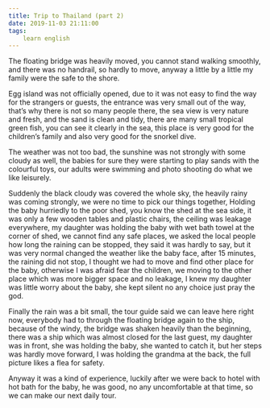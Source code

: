```yaml
---
title: Trip to Thailand (part 2)
date: 2019-11-03 21:11:00
tags:
    learn english
---
```

The floating bridge was heavily moved, you cannot
stand walking smoothly, and there was no handrail, so hardly to move, anyway a
little by a little my family were the safe to the shore. 

Egg island was not officially opened, due to it was
not easy to find the way for the strangers or guests, the entrance was very
small out of the way, that’s why there is not so many people there, the sea
view is very nature and fresh, and the sand is clean and tidy, there are many small
tropical green fish, you can see it clearly in the sea, this place is very good
for the children’s family and also very good for the snorkel dive.

The weather was not too bad, the sunshine was not
strongly with some cloudy as well, the babies for sure they were starting to
play sands with the colourful toys, our adults were swimming and photo shooting
do what we like leisurely. 

Suddenly the black cloudy was covered the whole sky,
the heavily rainy was coming strongly, we were no time to pick our things
together, Holding the baby hurriedly to the poor shed, you know the shed at the
sea side, it was only a few wooden tables and plastic chairs, the ceiling was
leakage everywhere, my daughter was holding the baby with wet bath towel at the
corner of shed, we cannot find any safe places, we asked the local people how
long the raining can be stopped, they said it was hardly to say, but it was
very normal changed the weather like the baby face, after 15 minutes, the
raining did not stop, I thought we had to move and find other place for the
baby, otherwise I was afraid fear the children, we moving to the other place
which was more bigger space and no leakage, I knew my daughter was little worry
about the baby, she kept silent no any choice just pray the god.  

Finally the rain was a bit small, the tour guide said
we can leave here right now, everybody had to through the floating bridge again
to the ship, because of the windy, the bridge was shaken heavily than the beginning,
there was a ship which was almost closed for the last guest, my daughter was in
front, she was holding the baby, she wanted to catch it, but her steps was hardly
move forward, I was holding the grandma at the back, the full picture likes a
flea for safety.

Anyway it was a kind of experience, luckily after we
were back to hotel with hot bath for the baby, he was good, no any
uncomfortable at that time, so we can make our next daily tour.
